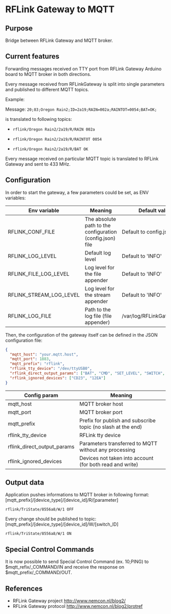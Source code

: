 RFLink Gateway to MQTT
======================

Purpose
----------------------
Bridge between RFLink Gateway and MQTT broker.

Current features
----------------------
Forwarding messages received on TTY port from RFLink Gateway Arduino board
to MQTT broker in both directions.

Every message received from RFLinkGateway is split into single parameters
and published to different MQTT topics.

Example:

Message:
`20;83;Oregon Rain2;ID=2a19;RAIN=002a;RAINTOT=0054;BAT=OK;`

is translated to following topics:

- `rflink/Oregon Rain2/2a19/R/RAIN 002a`

- `rflink/Oregon Rain2/2a19/R/RAINTOT 0054`

- `rflink/Oregon Rain2/2a19/R/BAT OK`


Every message received on particular MQTT topic is translated to
RFLink Gateway and sent to 433 MHz.

Configuration
----------------------

In order to start the gateway, a few parameters could be set, as ENV variables:

Env variable | Meaning | Default value
-------------|---------|---------
| RFLINK_CONF_FILE | The absolute path to the configuration (config.json) file | Default to config.json |
| RFLINK_LOG_LEVEL | Default log level | Default to 'INFO' |
| RFLINK_FILE_LOG_LEVEL | Log level for the file appender | Default to 'INFO' |
| RFLINK_STREAM_LOG_LEVEL | Log level for the stream appender | Default to 'INFO' |
| RFLINK_LOG_FILE | Path to the log file (file appender) | /var/log/RFLinkGateway.log |


Then, the configuration of the gateway itself can be defined in the JSON configuration file:

```json
{
  "mqtt_host": "your.mqtt.host",
  "mqtt_port": 1883,
  "mqtt_prefix": "rflink",
  "rflink_tty_device": "/dev/ttyUSB0",
  "rflink_direct_output_params": ["BAT", "CMD", "SET_LEVEL", "SWITCH", "HUM", "HSTATUS", "CHIME", "PIR", "SMOKEALERT"],
  "rflink_ignored_devices": ["CD23", "12EA"]
}
```

Config param | Meaning
-------------|---------
| mqtt_host | MQTT broker host |
| mqtt_port | MQTT broker port |
| mqtt_prefix | Prefix for publish and subscribe topic (no slash at the end) |
| rflink_tty_device | RFLink tty device |
| rflink_direct_output_params | Parameters transferred to MQTT without any processing |
| rflink_ignored_devices | Devices not taken into account (for both read and write) |

Output data
----------------------
Application pushes informations to MQTT broker in following format:
[mqtt_prefix]/[device_type]/[device_id]/R/[parameter]

`rflink/TriState/8556a8/W/1 OFF`

Every change should be published to topic:
[mqtt_prefix]/[device_type]/[device_id]/W/[switch_ID]

`rflink/TriState/8556a8/W/1 ON`


Special Control Commands
----------------------

It is now possible to send Special Control Command (ex. 10;PING) to $mqtt_refix/_COMMAND/IN and receive the response on $mqtt_prefix/_COMMAND/OUT.


References
----------------------
- RFLink Gateway project http://www.nemcon.nl/blog2/
- RFLink Gateway protocol http://www.nemcon.nl/blog2/protref
